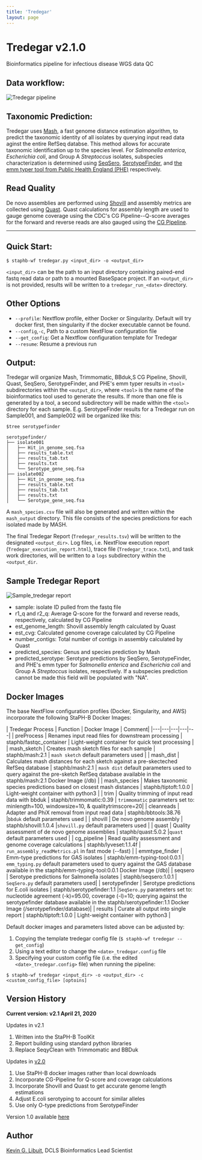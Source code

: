 ```yaml
---
title: 'Tredegar'
layout: page
---
```


# Tredegar v2.1.0
Bioinformatics pipeline for infectious disease WGS data QC

## Data workflow:
![Tredegar pipeline](/staphb_toolkit/assets/workflows/tredegar/Tredegar_v2.1.png)

## Taxonomic Prediction:
Tredegar uses [Mash](http://genomebiology.biomedcentral.com/articles/10.1186/s13059-016-0997-x), a fast genome distance estimation algorithm, to predict the taxonomic identity of all isolates by querying input read data aginst the entire RefSeq databse. This method allows for accurate taxonomic identification up to the species level.
For *Salmonella enterica*, *Escherichia coli*, and Group A *Streptoccus* isolates, subspecies characterization is determined using [SeqSero](http://jcm.asm.org/content/early/2015/03/05/JCM.00323-15), [SerotypeFinder](http://jcm.asm.org/content/53/8/2410.full.pdf+html), and [the emm typer tool from Public Health England (PHE)](https://github.com/phe-bioinformatics/emm-typing-tool) respectively.

## Read Quality
De novo assemblies are performed using [Shovill](https://github.com/tseemann/shovill) and assembly metrics are collected using [Quast](https://github.com/ablab/quast). Quast calculations for assembly length are used to gauge genome coverage using the CDC's CG Pipeline--Q-score averages for the forward and reverse reads are also gauged using the [CG Pipeline](https://github.com/lskatz/CG-Pipeline).

---

## Quick Start:

````
$ staphb-wf tredegar.py <input_dir> -o <output_dir>
````

`<input_dir>` can be the path to an input directory containing paired-end fastq read data or path to a mounted BaseSpace project.
If an `<output_dir>` is not provided, results will be written to a `tredegar_run_<date>` directory.


## Other Options
- `--profile`: Nextflow profile, either Docker or Singularity. Default will try docker first, then singularity if the docker executable cannot be found.
- `--config`,`-c`, Path to a custom NextFlow configuration file
- `--get_config`: Get a Nextflow configuration template for Tredegar
- `--resume`: Resume a previous run

## Output:
Tredegar will organize Mash, Trimmomatic, BBduk,S CG Pipeline, Shovill, Quast, SeqSero, SerotypeFinder, and PHE's emm typer results in `<tool>` subdirectories within the `<output_dir>`, where `<tool>` is the name
of the bioinformatics tool used to generate the results. If more than one file is generated by a tool, a second subdirectory will be made within the `<tool>` directory for each sample.
E.g. SerotypeFinder results for a Tredegar run on Sample001, and Sample002 will be organized like this:

`````
$tree serotypefinder

serotypefinder/
├── isolate001
│   ├── Hit_in_genome_seq.fsa
│   ├── results_table.txt
│   ├── results_tab.txt
│   ├── results.txt
│   └── Serotype_gene_seq.fsa
├── isolate002
│   ├── Hit_in_genome_seq.fsa
│   ├── results_table.txt
│   ├── results_tab.txt
│   ├── results.txt
│   └── Serotype_gene_seq.fsa

`````

A `mash_species.csv` file will also be generated and written within the `mash_output` directory. This file consists of the species predictions for each isolated made by MASH.

The final Tredegar Report (`Tredegar_results.tsv`) will be written to the designated `<output_dir>`.
Log files, i.e. NextFlow execution report (`Tredegar_execution_report.html`), trace file (`Tredegar_trace.txt`), and task work directories, will be written to a `logs` subdirectory within the `<output_dir`.


## Sample Tredegar Report
![Sample_tredegar report](/staphb_toolkit/assets/workflows/tredegar/tred2_sample_out.png)
- sample: isolate ID pulled from the fastq file
- r1_q and r2_q: Average Q-score for the forward and reverse reads, respectively, calculated by CG Pipeline
- est_genome_length: Shovill assembly length calculated by Quast
- est_cvg: Calculated genome coverage calculated by CG Pipeline
- number_contigs: Total number of contigs in assembly calculated by Quast
- predicted_species: Genus and species prediction by Mash
- predicted_serotype: Serotype predictions by SeqSero, SerotypeFinder, and PHE's emm typer for *Salmonella enterica* and *Escherichia coli* and Group A *Streptoccus* isolates, respectively. If a subspecies prediction cannot be made this field will be populated with "NA".  


## Docker Images
The base NextFlow configuration profiles (Docker, Singularity, and AWS) incorporate the following StaPH-B Docker Images:

| Tredegar Process   | Function  | Docker Image  | Comment|
|---|---|---|---|---|
| preProcess  | Renames input read files for downstream processing | staphb/fastqc_container  | Light-weight container for quick text processing  |
| mash_sketch  | Creates mash sketch files for each sample  | staphb/mash:2.1  | `mash sketch` default parameters used |
| mash_dist  | Calculates mash distances for each sketch against a pre-skecteched RefSeq database  | staphb/mash:2.1  | `mash dist` default parameters used to query against the pre-sketch RefSeq database available in the staphb/mash:2.1 Docker Image (/db) |
| mash_species  | Makes taxonomic species predictions based on closest mash distances | staphb/tiptoft:1.0.0  | Light-weight container with python3  |
| trim  | Quality trimming of input read data with bbduk  | staphb/trimmomatic:0.39  | `trimmomatic` parameters set to: minlength=100, windowsize=10, & qualitytrimscore=20|
| cleanreads  | Adapter and PhiX removal from input read data  | staphb/bbtools:38.76  |`bbduk` default parameters used |
| shovill | De novo genome assembly  | staphb/shovill:1.0.4  |`shovill.py` default parameters used |
| quast  | Quality assessment of de novo genome assemblies  | staphb/quast:5.0.2  |`quast` default parameters used |
| cg_pipeline  | Read quality assessment and genome coverage calculations  | staphb/lyveset:1.1.4f  | `run_assembly_readMetrics.pl` in fast mode (--fast)  |
| emmtype_finder  | Emm-type predictions for GAS isolates  | staphb/emm-typing-tool:0.0.1  | `emm_typing.py` default parameters used to query against the GAS database available in the staphb/emm-typing-tool:0.0.1 Docker Image (/db)|
| seqsero  | Serotype predictions for Salmonella isolates  | staphb/seqsero:1.0.1  | `SeqSero.py` default parameters used|
| serotypefinder  | Serotype predictions for E.coli isolates  | staphb/serotypefinder:1.1  |`SeqSero.py` parameters set to: nucleotide agreement (-k)=95.00, coverage (-l)=10; querying against the serotypefinder database available in the staphb/serotypefinder:1.1 Docker Image (/serotypefinder/database)|
| results | Curate all output into single report   |  staphb/tiptoft:1.0.0  | Light-weight container with python3  |

Default docker images and parameters listed above can be adjusted by:
1. Copying the template tredegar config file (`$ staphb-wf tredegar --get_config`)
2. Using a text editor to change the `<date>_tredegar.config` file
3. Specifying your custom config file (i.e. the edited `<date>_tredegar.config>` file) when running the pipeline:<br />

```
$ staphb-wf tredegar <input_dir> -o <output_dir> -c <custom_config_file> [optoins]
```

## Version History

<b>Current version: v2.1 April 21, 2020</b>

Updates in v2.1
1. Written into the StaPH-B ToolKit
2. Report building using standard python libraries
3. Replace SeqyClean with Trimmomatic and BBDuk

Updates in [v2.0](https://github.com/kevinlibuit/Tredegar)
1. Use StaPH-B docker images rather than local downloads
2. Incorporate CG-Pipeline for Q-score and coverage calculations
3. Incorporate Shovill and Quast to get accurate genome length estimations
4. Adjust E.coli serotyping to account for similar alleles
5. Use only O-type predictions from SerotypeFinder

Version 1.0 available [here](https://github.com/kevinlibuit/Tredegar/releases)

## Author
[Kevin G. Libuit](https://github.com/kevinlibuit), DCLS Bioinformatics Lead Scientist
